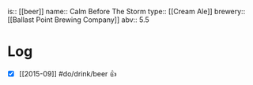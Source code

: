 is:: [[beer]]
name:: Calm Before The Storm
type:: [[Cream Ale]]
brewery:: [[Ballast Point Brewing Company]]
abv:: 5.5

# Log
- [x] [[2015-09]] #do/drink/beer 👍
